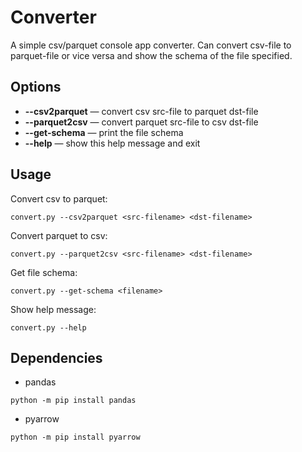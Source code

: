 
# Converter

A simple csv/parquet console app converter.
Can convert csv-file to parquet-file or vice versa and show the schema of the file specified.


## Options

- **--csv2parquet** *<src-filename> <dst-filename>* — convert csv src-file to parquet dst-file
- **--parquet2csv** *<src-filename> <dst-filename>* — convert parquet src-file to csv dst-file
- **--get-schema** *<filename>* — print the file schema
- **--help** — show this help message and exit

## Usage

Convert csv to parquet:
```
convert.py --csv2parquet <src-filename> <dst-filename>
```

Convert parquet to csv:
```
convert.py --parquet2csv <src-filename> <dst-filename>
```

Get file schema:
```
convert.py --get-schema <filename>
```

Show help message:
```
convert.py --help
```

## Dependencies

- pandas
```
python -m pip install pandas
```
- pyarrow
```
python -m pip install pyarrow
```
